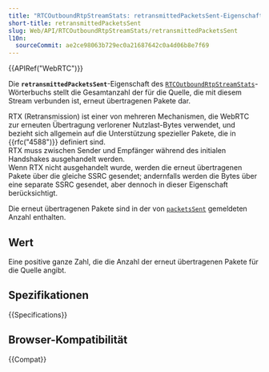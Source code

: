 ```yaml
---
title: "RTCOutboundRtpStreamStats: retransmittedPacketsSent-Eigenschaft"
short-title: retransmittedPacketsSent
slug: Web/API/RTCOutboundRtpStreamStats/retransmittedPacketsSent
l10n:
  sourceCommit: ae2ce98063b729ec0a21687642c0a4d06b8e7f69
---
```


{{APIRef("WebRTC")}}

Die **`retransmittedPacketsSent`**-Eigenschaft des [`RTCOutboundRtpStreamStats`](/de/docs/Web/API/RTCOutboundRtpStreamStats)-Wörterbuchs stellt die Gesamtanzahl der für die Quelle, die mit diesem Stream verbunden ist, erneut übertragenen Pakete dar.

RTX (Retransmission) ist einer von mehreren Mechanismen, die WebRTC zur erneuten Übertragung verlorener Nutzlast-Bytes verwendet, und bezieht sich allgemein auf die Unterstützung spezieller Pakete, die in {{rfc("4588")}} definiert sind.  
RTX muss zwischen Sender und Empfänger während des initialen Handshakes ausgehandelt werden.  
Wenn RTX nicht ausgehandelt wurde, werden die erneut übertragenen Pakete über die gleiche SSRC gesendet; andernfalls werden die Bytes über eine separate SSRC gesendet, aber dennoch in dieser Eigenschaft berücksichtigt.

Die erneut übertragenen Pakete sind in der von [`packetsSent`](/de/docs/Web/API/RTCOutboundRtpStreamStats/packetsSent) gemeldeten Anzahl enthalten.

## Wert

Eine positive ganze Zahl, die die Anzahl der erneut übertragenen Pakete für die Quelle angibt.

## Spezifikationen

{{Specifications}}

## Browser-Kompatibilität

{{Compat}}
